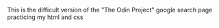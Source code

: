 This is the difficult version of the "The Odin Project" google search page
practicing my html and css
